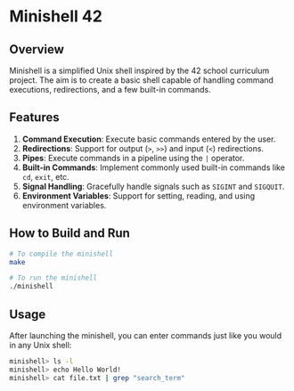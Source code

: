 
# Minishell 42

## Overview

Minishell is a simplified Unix shell inspired by the 42 school curriculum project. The aim is to create a basic shell capable of handling command executions, redirections, and a few built-in commands.

## Features

1. **Command Execution**: Execute basic commands entered by the user.
2. **Redirections**: Support for output (`>`, `>>`) and input (`<`) redirections.
3. **Pipes**: Execute commands in a pipeline using the `|` operator.
4. **Built-in Commands**: Implement commonly used built-in commands like `cd`, `exit`, etc.
5. **Signal Handling**: Gracefully handle signals such as `SIGINT` and `SIGQUIT`.
6. **Environment Variables**: Support for setting, reading, and using environment variables.

## How to Build and Run

```bash
# To compile the minishell
make

# To run the minishell
./minishell
```

## Usage

After launching the minishell, you can enter commands just like you would in any Unix shell:

```bash
minishell> ls -l
minishell> echo Hello World!
minishell> cat file.txt | grep "search_term"
```
